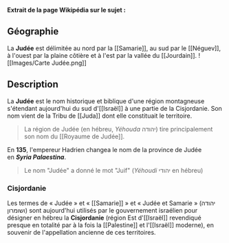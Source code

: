 **Extrait de la page Wikipédia sur le sujet :**
## Géographie
La **Judée** est délimitée au nord par la [[Samarie]], au sud par le [[Néguev]], à l'ouest par la plaine côtière et à l'est par la vallée du [[Jourdain]].
![[Images/Carte Judée.png]]

## Description
La **Judée** est le nom historique et biblique d'une région montagneuse s'étendant aujourd'hui du sud d'[[Israël]] à une partie de la Cisjordanie. Son nom vient de la Tribu de [[Juda]] dont elle constituait le territoire.
> La région de Judée (en hébreu, _Yéhouda_ יהודה) tire principalement son nom du [[Royaume de Judée]].

En **135**, l'empereur Hadrien changea le nom de la province de Judée en ***Syria Palaestina***.

> Le nom "Judée" a donné le mot "Juif" (_Yéhoudi_ יהודי en hébreu)
### Cisjordanie
Les termes de « Judée » et « [[Samarie]] » et « Judée et Samarie » (יהודה ושומרון) sont aujourd'hui utilisés par le gouvernement israélien pour désigner en hébreu la **Cisjordanie** (région Est d'[[Israël]] revendiqué presque en totalité par à la fois la [[Palestine]] et l'[[Israël]] moderne), en souvenir de l'appellation ancienne de ces territoires.
